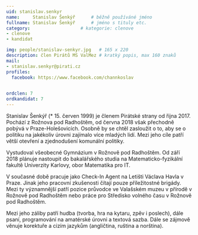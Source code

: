 ```yaml
---
uid: stanislav.senkyr
name:     Stanislav Šenkýř  	# běžně používáné jméno
fullname: Stanislav Šenkýř  	# jméno s tituly etc.
category:                   # kategorie: clenove
- clenove
- kandidat

img: people/stanislav-senkyr.jpg   # 165 x 220
description: člen Pirátů MS ValMez # kratký popis, max 160 znaků
mail:
- stanislav.senkyr@pirati.cz
profiles:
  facebook: https://www.facebook.com/channkoslav

  
ordclen: 7
ordkandidat: 7
---
```


Stanislav Šenkýř (* 15. červen 1999) je členem Pirátské strany od řijna 2017. Pochází z Rožnova pod Radhoštěm, od června 2018 však přechodně pobývá v Praze-Holešovicích. Osobně by se chtěl zasloužit o to, aby se o politiku na jakékoliv úrovni zajímalo více mladých lidí. Mezi jeho cíle patří větší otevření a zjednodušení komunální politiky.

Vystudoval všeobecné Gymnázium v Rožnově pod Radhoštěm. Od září 2018 plánuje nastoupit do bakalářského studia na Matematicko-fyzikální fakultě Univerzity Karlovy, obor Matematika pro IT.

V současné době pracuje jako Check-In Agent na Letišti Václava Havla v Praze. Jinak jeho pracovní zkušenosti čítají pouze příležitostné brigády. Mezi ty významnější patří pozice průvodce ve Valašském muzeu v přírodě v Rožnově pod Radhoštěm nebo práce pro Středisko volného času v Rožnově pod Radhoštěm.

Mezi jeho záliby patří hudba (tvorba, hra na kytaru, zpěv i poslech), dále psaní, programování na amatérské úrovni a textová sazba. Dále se zájmově věnuje korektuře a cizím jazykům (angličtina, ruština a norština). 
